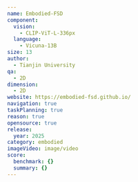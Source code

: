 ```yaml
---
name: Embodied-FSD
component:
  vision:
    - CLIP-ViT-L-336px
  language:
    - Vicuna-13B
size: 13
author:
  - Tianjin University
qa:
  - 2D
dimension:
  - 2D
website: https://embodied-fsd.github.io/
navigation: true
taskPlanning: true
reason: true
opensource: true
release:
  year: 2025
category: embodied
imageVideo: image/video
score:
  benchmark: {}
  summary: {}
---
```

